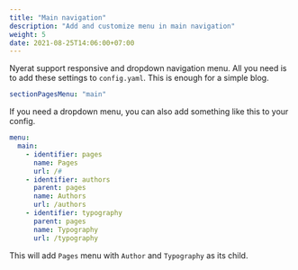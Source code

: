 ```yaml
---
title: "Main navigation"
description: "Add and customize menu in main navigation"
weight: 5
date: 2021-08-25T14:06:00+07:00
---
```


Nyerat support responsive and dropdown navigation menu. All you need is to add
these settings to `config.yaml`. This is enough for a simple blog.

```yaml
sectionPagesMenu: "main"
```

If you need a dropdown menu, you can also add something like this to your
config.

```yaml
menu:
  main:
    - identifier: pages
      name: Pages
      url: /#
    - identifier: authors
      parent: pages
      name: Authors
      url: /authors
    - identifier: typography
      parent: pages
      name: Typography
      url: /typography
```

This will add `Pages` menu with `Author` and `Typography` as its child.
